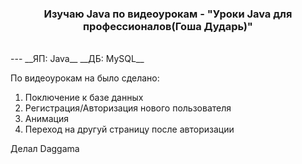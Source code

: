 <h3 align="center">Изучаю Java по видеоурокам - "Уроки Java для профессионалов(Гоша Дударь)"</h3><br>
---
__ЯП: Java__
__ДБ: MySQL__


По видеоурокам на было сделано:
1. Поключение к базе данных
2. Регистрация/Авторизация нового пользователя
3. Анимация
4. Переход на другуй страницу после авторизации


Делал Daggama 
